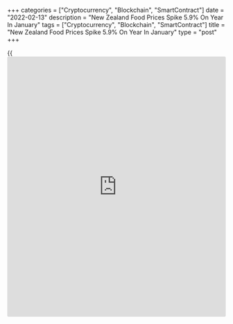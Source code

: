 +++
categories = ["Cryptocurrency", "Blockchain", "SmartContract"]
date = "2022-02-13"
description = "New Zealand Food Prices Spike 5.9% On Year In January"
tags = ["Cryptocurrency", "Blockchain", "SmartContract"]
title = "New Zealand Food Prices Spike 5.9% On Year In January"
type = "post"
+++

{{<iframe id="large-banner" src="https://www.bounty.group/#slide=1.0" width="100%" height="600" scrolling="no" style="border: 0px solid rgb(216, 221, 230); border-radius: 3px;">}}

Food prices in New Zealand were up 5.9 percent on year in January,
Statistics New Zealand said on Monday - accelerating from 4.5 percent in
December.

Individually, fruit and vegetable prices increased by 15 percent; meat,
poultry, and fish prices increased by 5.7 percent; grocery food prices
increased by 4.3 percent; non-alcoholic beverage prices increased by 1.4
percent; and restaurant meals and ready-to-eat food prices increased by
5.1 percent.

On a seasonally adjusted monthly basis, food prices were up 1.1 percent.

Individually, fruit and vegetable prices rose 6.0 percent; meat,
poultry, and fish prices rose 3.6 percent; grocery food prices rose 0.7
percent; non-alcoholic beverage prices rose 2.3 percent; and restaurant
meals and ready-to-eat food prices rose 0.3 percent.

For comments and feedback [contact](https://www.playgroundfx.com/contact/): editorial@rtt[news](https://www.letsplayfx.com/blog/forex-news-website/).com

[Economic News][1]

 **What parts of the world are seeing the best (and worst) economic
performances lately? Click[here][2] to check out our [Econ Scorecard][2]
and find out! See up-to-the-moment [ranking](https://www.playgroundfx.com/blog/crypto-exchange-ranking/)s for the best and worst
performers in [GDP][3], [unemployment rate][4], [inflation][5] and much
more.**

   1. www.rtt[news](https://www.letsplayfx.com/blog/forex-news-website/).com/Content/EconomicNews.aspx
   2. www.rtt[news](https://www.letsplayfx.com/blog/forex-news-website/).com/economic-scorecard/world-rank/retail-sales/highest-performance.aspx
   3. www.rtt[news](https://www.letsplayfx.com/blog/forex-news-website/).com/economic-scorecard/world-rank/GDP/highest-performance.aspx
   4. www.rtt[news](https://www.letsplayfx.com/blog/forex-news-website/).com/economic-scorecard/world-rank/unemployment-rate/lowest-performance.aspx
   5. www.rtt[news](https://www.letsplayfx.com/blog/forex-news-website/).com/economic-scorecard/world-rank/CPI/highest-performance.aspx
